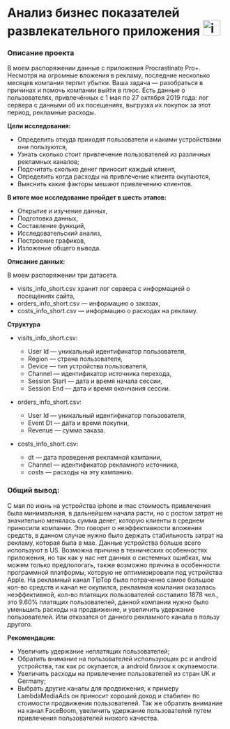 # Анализ бизнес показателей развлекательного приложения <img src="https://img.icons8.com/pulsar-color/48/laptop-and-phone.png" alt="image" width="40" height="35">

### Описание проекта

В моем распоряжении данные с приложения Procrastinate Pro+. Несмотря на огромные вложения в рекламу, последние несколько месяцев компания терпит убытки. Ваша задача — разобраться в причинах и помочь компании выйти в плюс.
Есть данные о пользователях, привлечённых с 1 мая по 27 октября 2019 года:
лог сервера с данными об их посещениях,
выгрузка их покупок за этот период,
рекламные расходы.

**Цели исследования:**

* Определить откуда приходят пользователи и какими устройствами они пользуются,
* Узнать сколько стоит привлечение пользователей из различных рекламных каналов;
* Подсчитать сколько денег приносит каждый клиент,
* Определить когда расходы на привлечение клиента окупаются,
* Выяснить какие факторы мешают привлечению клиентов.

**В итоге мое исследование пройдет в шесть этапов:**

* Открытие и изучение данных,
* Подготовка данных,
* Составление функций,
* Исследовательский анализ,
* Построение графиков, 
* Изложение общего вывода.

**Описание данных:**

В моем распоряжении три датасета. 

   - visits_info_short.csv хранит лог сервера с информацией о посещениях сайта, 
   - orders_info_short.csv — информацию о заказах, 
   - costs_info_short.csv — информацию о расходах на рекламу.
   
**Структура** 

* visits_info_short.csv:

    - User Id — уникальный идентификатор пользователя,
    - Region — страна пользователя,
    - Device — тип устройства пользователя,
    - Channel — идентификатор источника перехода,
    - Session Start — дата и время начала сессии,
    - Session End — дата и время окончания сессии.
    
* orders_info_short.csv:

    - User Id — уникальный идентификатор пользователя,
    - Event Dt — дата и время покупки,
    - Revenue — сумма заказа.
    
* costs_info_short.csv:

    - dt — дата проведения рекламной кампании,
    - Channel — идентификатор рекламного источника,
    - costs — расходы на эту кампанию.
### Общий вывод:
С мая по июнь на  устройства iphone и mac стоимость привлечения была минимальная, в дальнейшем начала расти, но с ростом затрат не значительно менялась сумма денег, которую  клиенты в среднем приносили компании. Это говорит о неэффективности вложения средств, в данном случае нужно было держать стабильность  затрат на рекламу, которая была в мае. Данные устройства больше всего используют в US. Возможна причина в технических особенностях приложения, но так как у нас нет данных о системных ошибках, мы можем только предпологать, также возможно причина в особенности программной платформы, которую не оптимизировали под устройства Apple.
На рекламный канал TipTop было потраченно самое большое кол-во средств и канал не окупился, рекламная компания оказалась неэффективной, кол-во платящих пользователей составило 1878 чел., это 9.60% платящих пользователей, данной компании нужно было уменьшить расходы на продвижение, и увеличить удержание пользователей. Или отказатся от данного рекламного канала в пользу другого.

**Рекомендации:**
- Увеличить удержание неплатящих пользователей;
- Обратить внимание на пользователей использующих pc и android устройства, так как pc окупается, а android близок к окупаемости.
- Увеличить расходы на привлечение пользователей из стран UK и Germany;
- Выбрать другие каналы для продвижения, к примеру LambdaMediaAds он приносит хороший доход и стабилен по стоимости продвижения пользователей. Так же обратить внимание на канал FaceBoom, увеличить удержание пользователей путем привлечения пользователей низкого качества.
